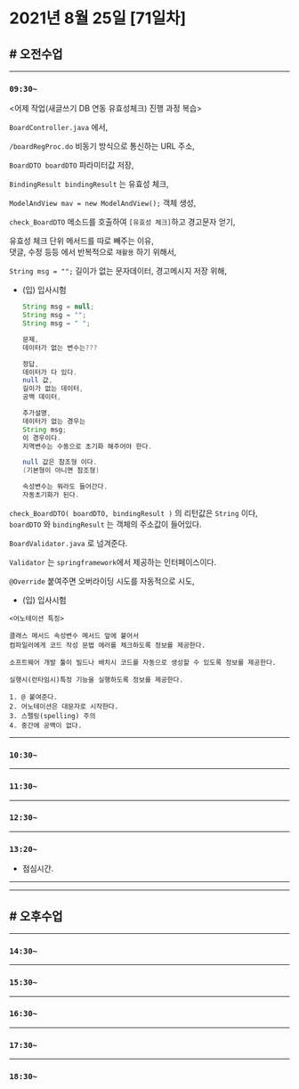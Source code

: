 # 2021년 8월 25일 [71일차]

## # 오전수업
----
### `09:30~`

<어제 작업(새글쓰기 DB 연동 유효성체크) 진행 과정 복습>    

`BoardController.java` 에서,  

`/boardRegProc.do` 비동기 방식으로 통신하는 URL 주소,  

`BoardDTO boardDTO` 파라미터값 저장,  

`BindingResult bindingResult` 는 유효성 체크,  

`ModelAndView mav = new ModelAndView();` 객체 생성,  

`check_BoardDTO` 메소드를 호출하여 `[유효성 체크]`하고 경고문자 얻기,  

유효성 체크 단위 메서드를 따로 빼주는 이유,      
댓글, 수정 등등 에서 반복적으로 `재활용` 하기 위해서,      

`String msg = "";` 길이가 없는 문자데이터, 경고메시지 저장 위해,      

- (입) 입사시험   

  ```java
  String msg = null;
  String msg = "";
  String msg = " ";

  문제,    
  데이터가 없는 변수는???  

  정답,  
  데이터가 다 있다.  
  null 값,
  길이가 없는 데이터,
  공백 데이터,  

  추가설명,  
  데이터가 없는 경우는 
  String msg; 
  이 경우이다.  
  지역변수는 수동으로 초기화 해주어야 한다.  
  
  null 값은 참조형 이다.   
  (기본형이 아니면 참조형)  
  
  속성변수는 뭐라도 들어간다.  
  자동초기화가 된다.  
  ```

`check_BoardDTO( boardDTO, bindingResult )` 의 리턴값은 `String` 이다, `boardDTO` 와 `bindingResult` 는 객체의 주소값이 들어있다.   

`BoardValidator.java` 로 넘겨준다.  

`Validator` 는 `springframework`에서 제공하는 인터페이스이다.   

`@Override` 붙여주면 오버라이딩 시도를 자동적으로 시도,   

  - (입) 입사시험 

  ```
  <어노테이션 특징>

  클래스 메서드 속성변수 메서드 앞에 붙어서 
  컴파일러에게 코드 작성 문법 에러를 체크하도록 정보를 제공한다.

  소프트웨어 개발 툴이 빌드나 배치시 코드를 자동으로 생성할 수 있도록 정보를 제공한다.

  실행시(런타임시)특정 기능을 실행하도록 정보를 제공한다.

  1. @ 붙여준다.   
  2. 어노테이션은 대문자로 시작한다.  
  3. 스펠링(spelling) 주의 
  4. 중간에 공백이 없다.  
  ```









----
### `10:30~`








----
### `11:30~`








----
### `12:30~`








----
### `13:20~`

  - 점심시간.

---
---

## # 오후수업

---
### `14:30~`










---
### `15:30~`









----
### `16:30~`








----
### `17:30~`








----
### `18:30~`
